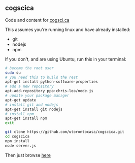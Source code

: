 ## cogscica
  
Code and content for [cogsci.ca](http://cogsci.ca)  
  
This assumes you're running linux and have already installed:
* git
* nodejs
* npm

If you don't, and are using Ubuntu, run this in your terminal:

```bash
# become the root user
sudo su
# you need this to build the rest
apt-get install python-software-properties 
# add a new repository
apt-add-repository ppa:chris-lea/node.js
# update your package manager
apt-get update
# install git and nodejs
apt-get install git nodejs
# install npm
apt-get install npm
exit
```

  
```bash
git clone https://github.com/utorontocasa/cogscica.git
cd cogscica
npm install
node server.js
```

  
Then just browse <a href="http://localhost:8080">here</a>  
